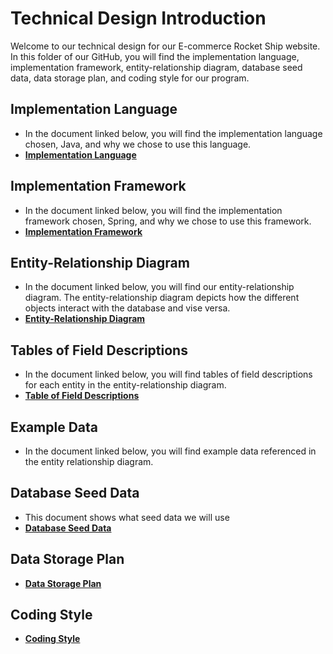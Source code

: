 # Technical Design Introduction
Welcome to our technical design for our E-commerce Rocket Ship website. In this folder of our GitHub, you will find the implementation language, implementation framework, entity-relationship diagram, database seed data, data storage plan, and coding style for our program. 
## Implementation Language
* In the document linked below, you will find the implementation language chosen, Java, and why we chose to use this language. 
* __[Implementation Language](https://github.com/DiegoFraR/swe3313Project/blob/main/Technical%20Design/Implementation%20Language.md)__

## Implementation Framework 
* In the document linked below, you will find the implementation framework chosen, Spring, and why we chose to use this framework. 
* __[Implementation Framework](https://github.com/DiegoFraR/swe3313Project/blob/main/Technical%20Design/Implementation%20Framework.md)__

## Entity-Relationship Diagram
* In the document linked below, you will find our entity-relationship diagram. The entity-relationship diagram depicts how the different objects interact with the database and vise versa. 
* __[Entity-Relationship Diagram](https://github.com/DiegoFraR/swe3313Project/blob/main/Technical%20Design/Entity-Relationship%20Diagram.md)__

## Tables of Field Descriptions
* In the document linked below, you will find tables of field descriptions for each entity in the entity-relationship diagram.
* __[Table of Field Descriptions](https://github.com/DiegoFraR/swe3313Project/blob/main/Technical%20Design/TablesOfFieldDescriptions.md)__

## Example Data
* In the document linked below, you will find example data referenced in the entity relationship diagram.

  
## Database Seed Data 
* This document shows what seed data we will use 
* __[Database Seed Data](https://github.com/DiegoFraR/swe3313Project/blob/main/Technical%20Design/Database%20Seed%20Data.md)__

## Data Storage Plan
* __[Data Storage Plan](https://github.com/DiegoFraR/swe3313Project/blob/main/Technical%20Design/Data%20Storage%20Plan.md)__


## Coding Style
* __[Coding Style](https://github.com/DiegoFraR/swe3313Project/blob/main/Technical%20Design/Coding%20Style.md)__
